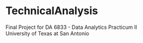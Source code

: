 # TechnicalAnalysis

Final Project for DA 6833 - Data Analytics Practicum II\
University of Texas at San Antonio
